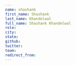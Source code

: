 ```yaml
---
name: shashank
first_name: Shashank
last_name: Khandelwal
full_name: Shashank Khandelwal
role: 
city: 
state: 
github: 
twitter: 
team: 
redirect_from: 
---
```

